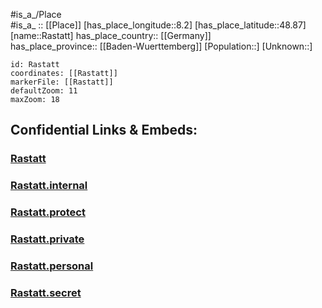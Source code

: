 ﻿---
location: [48.87,8.2] 
mapzoom: [7,12] 
mapmarker: city 
type: City
tags:
- geo/City


SpocWebEntityId: 33637
isDeleted: false
confidential: public

---
#is_a_/Place  
#is_a_ :: [[Place]] 
[has_place_longitude::8.2] 
[has_place_latitude::48.87] 
[name::Rastatt] 
has_place_country:: [[Germany]]  
has_place_province:: [[Baden-Wuerttemberg]] 
[Population::] 
[Unknown::] 


```leaflet
id: Rastatt
coordinates: [[Rastatt]] 
markerFile: [[Rastatt]] 
defaultZoom: 11 
maxZoom: 18
```


## Confidential Links & Embeds: 

### [Rastatt](/_public/Earth/Continent/Europe/Europe~Central/Germany/Germany~West/Baden-Wuerttemberg/counties~BW/Rastatt/cities~Rastatt/Rastatt-city/City/Rastatt.md) 

### [Rastatt.internal](/_internal/Earth/Continent/Europe/Europe~Central/Germany/Germany~West/Baden-Wuerttemberg/counties~BW/Rastatt/cities~Rastatt/Rastatt-city/City/Rastatt.internal.md) 

### [Rastatt.protect](/_protect/Earth/Continent/Europe/Europe~Central/Germany/Germany~West/Baden-Wuerttemberg/counties~BW/Rastatt/cities~Rastatt/Rastatt-city/City/Rastatt.protect.md) 

### [Rastatt.private](/_private/Earth/Continent/Europe/Europe~Central/Germany/Germany~West/Baden-Wuerttemberg/counties~BW/Rastatt/cities~Rastatt/Rastatt-city/City/Rastatt.private.md) 

### [Rastatt.personal](/_personal/Earth/Continent/Europe/Europe~Central/Germany/Germany~West/Baden-Wuerttemberg/counties~BW/Rastatt/cities~Rastatt/Rastatt-city/City/Rastatt.personal.md) 

### [Rastatt.secret](/_secret/Earth/Continent/Europe/Europe~Central/Germany/Germany~West/Baden-Wuerttemberg/counties~BW/Rastatt/cities~Rastatt/Rastatt-city/City/Rastatt.secret.md) 
